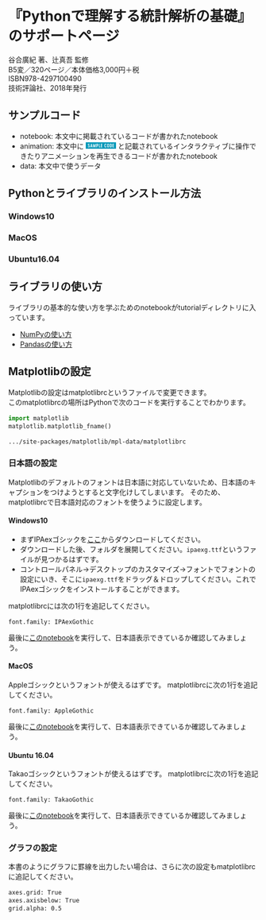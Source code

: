 # 『Pythonで理解する統計解析の基礎』のサポートページ

谷合廣紀 著、辻真吾 監修  
B5変／320ページ／本体価格3,000円＋税  
ISBN978-4297100490  
技術評論社、2018年発行  

## サンプルコード

- notebook: 本文中に掲載されているコードが書かれたnotebook
- animation: 本文中に <img src="samplecode.png" height=13px> と記載されているインタラクティブに操作できたりアニメーションを再生できるコードが書かれたnotebook
- data: 本文中で使うデータ

## Pythonとライブラリのインストール方法

### Windows10

### MacOS

### Ubuntu16.04

## ライブラリの使い方

ライブラリの基本的な使い方を学ぶためのnotebookがtutorialディレクトリに入っています。

- [NumPyの使い方](https://github.com/ghmagazine/python_stat_sample/tutorial/numpy.ipynb)
- [Pandasの使い方](https://github.com/ghmagazine/python_stat_sample/tutorial/numpy.ipynb)
<!-- - [Matplotlibの使い方](https://github.com/ghmagazine/python_stat_sample/tutorial/numpy.ipynb) -->

## Matplotlibの設定

Matplotlibの設定はmatplotlibrcというファイルで変更できます。  
このmatplotlibrcの場所はPythonで次のコードを実行することでわかります。

```python
import matplotlib
matplotlib.matplotlib_fname()
```

```
.../site-packages/matplotlib/mpl-data/matplotlibrc
```

### 日本語の設定

Matplotlibのデフォルトのフォントは日本語に対応していないため、日本語のキャプションをつけようとすると文字化けしてしまいます。
そのため、matplotlibrcで日本語対応のフォントを使うように設定します。

#### Windows10

- まずIPAexゴシックを[ここ](https://ipafont.ipa.go.jp/node26)からダウンロードしてください。
- ダウンロードした後、フォルダを展開してください。`ipaexg.ttf`というファイルが見つかるはずです。
- コントロールパネル->デスクトップのカスタマイズ->フォントでフォントの設定にいき、そこに`ipaexg.ttf`をドラッグ＆ドロップしてください。これでIPAexゴシックをインストールすることができます。

matplotlibrcには次の1行を追記してください。
```
font.family: IPAexGothic
```

最後に[このnotebook](https://github.com/ghmagazine/python_stat_sample/tutorial/matplotlib_ja.ipynb)を実行して、日本語表示できているか確認してみましょう。

#### MacOS

Appleゴシックというフォントが使えるはずです。
matplotlibrcに次の1行を追記してください。
```
font.family: AppleGothic
```

最後に[このnotebook](https://github.com/ghmagazine/python_stat_sample/tutorial/matplotlib_ja.ipynb)を実行して、日本語表示できているか確認してみましょう。

#### Ubuntu 16.04

Takaoゴシックというフォントが使えるはずです。
matplotlibrcに次の1行を追記してください。
```
font.family: TakaoGothic
```

最後に[このnotebook](https://github.com/ghmagazine/python_stat_sample/tutorial/matplotlib_ja.ipynb)を実行して、日本語表示できているか確認してみましょう。

### グラフの設定
本書のようにグラフに罫線を出力したい場合は、さらに次の設定もmatplotlibrcに追記してください。

```
axes.grid: True
axes.axisbelow: True
grid.alpha: 0.5
```

